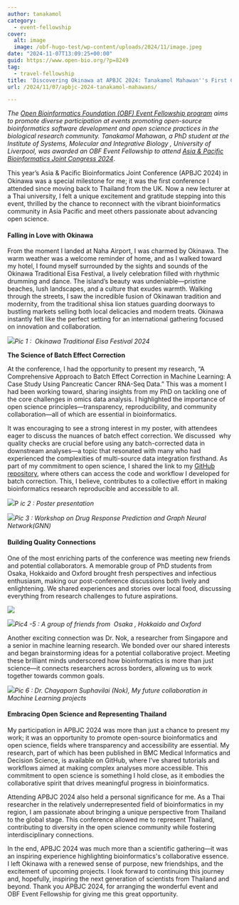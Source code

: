 ```yaml
---
author: tanakamol
category:
  - event-fellowship
cover:
  alt: image
  image: /obf-hugo-test/wp-content/uploads/2024/11/image.jpeg
date: "2024-11-07T13:09:25+00:00"
guid: https://www.open-bio.org/?p=8249
tag:
  - travel-fellowship
title: 'Discovering Okinawa at APBJC 2024: Tanakamol Mahawan''s First Conference Back in Asia'
url: /2024/11/07/apbjc-2024-tanakamol-mahawans/

---
```

_The [Open Bioinformatics Foundation (OBF) Event Fellowship program](/obf-hugo-test/travel-awards) aims to promote diverse participation at events promoting open-source bioinformatics software development and open science practices in the biological research community. Tanakamol Mahawan, a PhD student at the Institute of Systems, Molecular and Integrative Biology , University of Liverpool, was awarded an OBF Event Fellowship to attend [Asia & Pacific Bioinformatics Joint Congress 2024](https://www.apbjc.asia/)_.

This year’s Asia & Paciﬁc Bioinformatics Joint Conference (APBJC 2024) in Okinawa was a special milestone for me; it was the first conference I attended since moving back to Thailand from the UK. Now a new lecturer at a Thai university, I felt a unique excitement and gratitude stepping into this event, thrilled by the chance to reconnect with the vibrant bioinformatics community in Asia Pacific and meet others passionate about advancing open science.

#### **Falling in Love with Okinawa**

From the moment I landed at Naha Airport, I was charmed by Okinawa. The warm weather was a welcome reminder of home, and as I walked toward my hotel, I found myself surrounded by the sights and sounds of the Okinawa Traditional Eisa Festival, a lively celebration filled with rhythmic drumming and dance. The island’s beauty was undeniable—pristine beaches, lush landscapes, and a culture that exudes warmth. Walking through the streets, I saw the incredible fusion of Okinawan tradition and modernity, from the traditional shisa lion statues guarding doorways to bustling markets selling both local delicacies and modern treats. Okinawa instantly felt like the perfect setting for an international gathering focused on innovation and collaboration.

![](https://lh7-rt.googleusercontent.com/docsz/AD_4nXfne2LM6pDaBtSrsLdpdiWmF3RpU0qrrN5L5b49zibnpF3QFGs5YxEr2IZ8sP4juKkGV-QgFdrkxqHh9MW3fC7fl_zTHj1hdy1DJ0e19aROynUIYhkPXCSvbtvpqVO2u-Qm1RacvDq70zernQ7_cCc5S3O7?key=gk1eoygKHJXhv5ZPn_sDJA)_Pic 1 :  Okinawa Traditional Eisa Festival 2024_

**The Science of Batch Effect Correction**

At the conference, I had the opportunity to present my research, “A Comprehensive Approach to Batch Effect Correction in Machine Learning: A Case Study Using Pancreatic Cancer RNA-Seq Data.” This was a moment I had been working toward, sharing insights from my PhD on tackling one of the core challenges in omics data analysis. I highlighted the importance of open science principles—transparency, reproducibility, and community collaboration—all of which are essential in bioinformatics.

It was encouraging to see a strong interest in my poster, with attendees eager to discuss the nuances of batch effect correction. We discussed  why quality checks are crucial before using any batch-corrected data in downstream analyses—a topic that resonated with many who had experienced the complexities of multi-source data integration firsthand. As part of my commitment to open science, I shared the link to my [GitHub repository](https://github.com/Victormah/ML_PDACBiomarker), where others can access the code and workflow I developed for batch correction. This, I believe, contributes to a collective effort in making bioinformatics research reproducible and accessible to all.

![](/obf-hugo-test/wp-content/uploads/2024/11/image-763x1024.jpeg)P _ic 2 : Poster presentation_

![](/obf-hugo-test/wp-content/uploads/2024/11/image-3-1024x768.jpeg)_Pic 3 : Workshop on Drug Response Prediction and Graph Neural Network(GNN)_

#### **Building Quality Connections**

One of the most enriching parts of the conference was meeting new friends and potential collaborators. A memorable group of PhD students from Osaka, Hokkaido and Oxford brought fresh perspectives and infectious enthusiasm, making our post-conference discussions both lively and enlightening. We shared experiences and stories over local food, discussing everything from research challenges to future aspirations.

![](/obf-hugo-test/wp-content/uploads/2024/11/image-2-1024x768.jpeg)

![](/obf-hugo-test/wp-content/uploads/2024/11/image-1-1024x576.jpeg)_Pic4 -5 : A group of friends from  Osaka , Hokkaido and Oxford_

Another exciting connection was Dr. Nok, a researcher from Singapore and a senior in machine learning research. We bonded over our shared interests and began brainstorming ideas for a potential collaborative project. Meeting these brilliant minds underscored how bioinformatics is more than just science—it connects researchers across borders, allowing us to work together towards common goals.

![](https://lh7-rt.googleusercontent.com/docsz/AD_4nXcOmPAAuIH9fvxEnM8l-sbu9qC9KHzZFcsne1GgajF4KW1YTtPEseOBlHoUpEZp1Z3rIwANzMUog8OjEwRmjACbBEJ1jtGlsi2hLVdWlL_DLWcx26rYoU2dDROgmnx3sFJWNHg58Cy97uKf9dJ0NEBkvjH9?key=gk1eoygKHJXhv5ZPn_sDJA)_Pic 6 : Dr. Chayaporn Suphavilai (Nok), My future collaboration in Machine Learning projects_

#### **Embracing Open Science and Representing Thailand**

My participation in APBJC 2024 was more than just a chance to present my work; it was an opportunity to promote open-source bioinformatics and open science, fields where transparency and accessibility are essential. My research, part of which has been published in BMC Medical Informatics and Decision Science, is available on GitHub, where I’ve shared tutorials and workflows aimed at making complex analyses more accessible. This commitment to open science is something I hold close, as it embodies the collaborative spirit that drives meaningful progress in bioinformatics.

Attending APBJC 2024 also held a personal significance for me. As a Thai researcher in the relatively underrepresented field of bioinformatics in my region, I am passionate about bringing a unique perspective from Thailand to the global stage. This conference allowed me to represent Thailand, contributing to diversity in the open science community while fostering interdisciplinary connections.

In the end, APBJC 2024 was much more than a scientific gathering—it was an inspiring experience highlighting bioinformatics's collaborative essence. I left Okinawa with a renewed sense of purpose, new friendships, and the excitement of upcoming projects. I look forward to continuing this journey and, hopefully, inspiring the next generation of scientists from Thailand and beyond. Thank you APBJC 2024, for arranging the wonderful event and OBF Event Fellowship for giving me this great opportunity.
